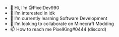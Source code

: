 - 👋 Hi, I’m @PixelDev990
- 👀 I’m interested in idk
- 🌱 I’m currently learning Software Development
- 💞️ I’m looking to collaborate on Minecraft Modding
- 📫 How to reach me PixelKing#0444 (discord)

<!---
PixelDev990/PixelDev990 is a ✨ special ✨ repository because its `README.md` (this file) appears on your GitHub profile.
You can click the Preview link to take a look at your changes.
--->
